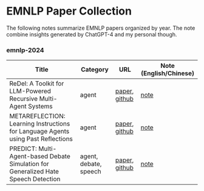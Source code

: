 # EMNLP Paper Collection

The following notes summarize EMNLP papers organized by year.
The note combine insights generated by ChatGPT-4 and my personal though.


### emnlp-2024

| Title                                                                              | Category              | URL                                                                                                                   | Note (English/Chinese)                                                                                    |
|------------------------------------------------------------------------------------|-----------------------|-----------------------------------------------------------------------------------------------------------------------|-----------------------------------------------------------------------------------------------------------|
| ReDel: A Toolkit for LLM-Powered Recursive Multi-Agent Systems                     | agent                 | [paper](https://arxiv.org/abs/2408.02248), [github](https://github.com/zhudotexe/redel)                               | [note](notes/ReDel/README.md)                                                                             |
| METAREFLECTION: Learning Instructions for Language Agents using Past Reflections   | agent                 | [paper](https://arxiv.org/abs/2405.13009), [github](https://github.com/microsoft/prose/tree/main/misc/MetaReflection) | [note](notes/metareflection/README.md)                                                                    |
| PREDICT: Multi-Agent-based Debate Simulation for Generalized Hate Speech Detection | agent, debate, speech | [paper](https://aclanthology.org/2024.emnlp-main.1166/), [github](https://github.com/Hanyang-HCC-Lab/PREDICT)         | [note](notes/PREDICT_Multi-Agent-based-Debate-Simulation-for-Generalized-Hate-Speech-Detection/README.md) |